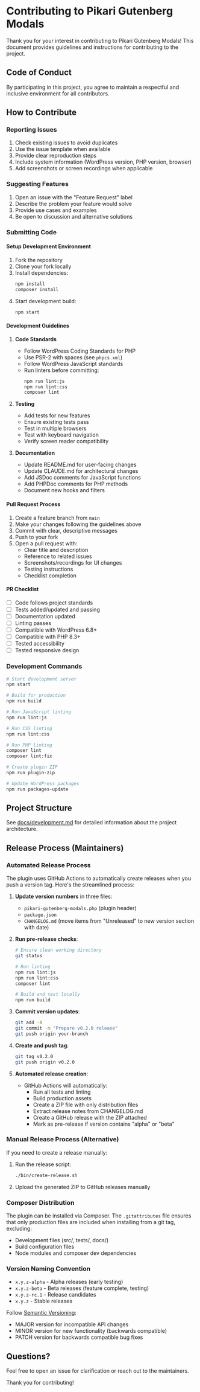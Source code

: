 # Contributing to Pikari Gutenberg Modals

Thank you for your interest in contributing to Pikari Gutenberg Modals! This document provides guidelines and instructions for contributing to the project.

## Code of Conduct

By participating in this project, you agree to maintain a respectful and inclusive environment for all contributors.

## How to Contribute

### Reporting Issues

1. Check existing issues to avoid duplicates
2. Use the issue template when available
3. Provide clear reproduction steps
4. Include system information (WordPress version, PHP version, browser)
5. Add screenshots or screen recordings when applicable

### Suggesting Features

1. Open an issue with the "Feature Request" label
2. Describe the problem your feature would solve
3. Provide use cases and examples
4. Be open to discussion and alternative solutions

### Submitting Code

#### Setup Development Environment

1. Fork the repository
2. Clone your fork locally
3. Install dependencies:
   ```bash
   npm install
   composer install
   ```
4. Start development build:
   ```bash
   npm start
   ```

#### Development Guidelines

1. **Code Standards**
   - Follow WordPress Coding Standards for PHP
   - Use PSR-2 with spaces (see `phpcs.xml`)
   - Follow WordPress JavaScript standards
   - Run linters before committing:
     ```bash
     npm run lint:js
     npm run lint:css
     composer lint
     ```

2. **Testing**
   - Add tests for new features
   - Ensure existing tests pass
   - Test in multiple browsers
   - Test with keyboard navigation
   - Verify screen reader compatibility

3. **Documentation**
   - Update README.md for user-facing changes
   - Update CLAUDE.md for architectural changes
   - Add JSDoc comments for JavaScript functions
   - Add PHPDoc comments for PHP methods
   - Document new hooks and filters

#### Pull Request Process

1. Create a feature branch from `main`
2. Make your changes following the guidelines above
3. Commit with clear, descriptive messages
4. Push to your fork
5. Open a pull request with:
   - Clear title and description
   - Reference to related issues
   - Screenshots/recordings for UI changes
   - Testing instructions
   - Checklist completion

#### PR Checklist

- [ ] Code follows project standards
- [ ] Tests added/updated and passing
- [ ] Documentation updated
- [ ] Linting passes
- [ ] Compatible with WordPress 6.8+
- [ ] Compatible with PHP 8.3+
- [ ] Tested accessibility
- [ ] Tested responsive design

### Development Commands

```bash
# Start development server
npm start

# Build for production
npm run build

# Run JavaScript linting
npm run lint:js

# Run CSS linting
npm run lint:css

# Run PHP linting
composer lint
composer lint:fix

# Create plugin ZIP
npm run plugin-zip

# Update WordPress packages
npm run packages-update
```

## Project Structure

See [docs/development.md](docs/development.md) for detailed information about the project architecture.

## Release Process (Maintainers)

### Automated Release Process

The plugin uses GitHub Actions to automatically create releases when you push a version tag. Here's the streamlined process:

1. **Update version numbers** in three files:
   - `pikari-gutenberg-modals.php` (plugin header)
   - `package.json`
   - `CHANGELOG.md` (move items from "Unreleased" to new version section with date)

2. **Run pre-release checks**:
   ```bash
   # Ensure clean working directory
   git status
   
   # Run linting
   npm run lint:js
   npm run lint:css
   composer lint
   
   # Build and test locally
   npm run build
   ```

3. **Commit version updates**:
   ```bash
   git add -A
   git commit -m "Prepare v0.2.0 release"
   git push origin your-branch
   ```

4. **Create and push tag**:
   ```bash
   git tag v0.2.0
   git push origin v0.2.0
   ```

5. **Automated release creation**:
   - GitHub Actions will automatically:
     - Run all tests and linting
     - Build production assets
     - Create a ZIP file with only distribution files
     - Extract release notes from CHANGELOG.md
     - Create a GitHub release with the ZIP attached
     - Mark as pre-release if version contains "alpha" or "beta"

### Manual Release Process (Alternative)

If you need to create a release manually:

1. Run the release script:
   ```bash
   ./bin/create-release.sh
   ```
2. Upload the generated ZIP to GitHub releases manually

### Composer Distribution

The plugin can be installed via Composer. The `.gitattributes` file ensures that only production files are included when installing from a git tag, excluding:
- Development files (src/, tests/, docs/)
- Build configuration files
- Node modules and composer dev dependencies

### Version Naming Convention

- `x.y.z-alpha` - Alpha releases (early testing)
- `x.y.z-beta` - Beta releases (feature complete, testing)
- `x.y.z-rc.1` - Release candidates
- `x.y.z` - Stable releases

Follow [Semantic Versioning](https://semver.org/):
- MAJOR version for incompatible API changes
- MINOR version for new functionality (backwards compatible)
- PATCH version for backwards compatible bug fixes

## Questions?

Feel free to open an issue for clarification or reach out to the maintainers.

Thank you for contributing!